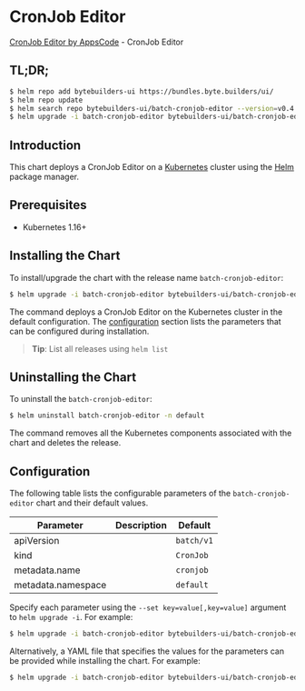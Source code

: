 # CronJob Editor

[CronJob Editor by AppsCode](https://byte.builders) - CronJob Editor

## TL;DR;

```bash
$ helm repo add bytebuilders-ui https://bundles.byte.builders/ui/
$ helm repo update
$ helm search repo bytebuilders-ui/batch-cronjob-editor --version=v0.4.1
$ helm upgrade -i batch-cronjob-editor bytebuilders-ui/batch-cronjob-editor -n default --create-namespace --version=v0.4.1
```

## Introduction

This chart deploys a CronJob Editor on a [Kubernetes](http://kubernetes.io) cluster using the [Helm](https://helm.sh) package manager.

## Prerequisites

- Kubernetes 1.16+

## Installing the Chart

To install/upgrade the chart with the release name `batch-cronjob-editor`:

```bash
$ helm upgrade -i batch-cronjob-editor bytebuilders-ui/batch-cronjob-editor -n default --create-namespace --version=v0.4.1
```

The command deploys a CronJob Editor on the Kubernetes cluster in the default configuration. The [configuration](#configuration) section lists the parameters that can be configured during installation.

> **Tip**: List all releases using `helm list`

## Uninstalling the Chart

To uninstall the `batch-cronjob-editor`:

```bash
$ helm uninstall batch-cronjob-editor -n default
```

The command removes all the Kubernetes components associated with the chart and deletes the release.

## Configuration

The following table lists the configurable parameters of the `batch-cronjob-editor` chart and their default values.

|     Parameter      | Description |        Default        |
|--------------------|-------------|-----------------------|
| apiVersion         |             | <code>batch/v1</code> |
| kind               |             | <code>CronJob</code>  |
| metadata.name      |             | <code>cronjob</code>  |
| metadata.namespace |             | <code>default</code>  |


Specify each parameter using the `--set key=value[,key=value]` argument to `helm upgrade -i`. For example:

```bash
$ helm upgrade -i batch-cronjob-editor bytebuilders-ui/batch-cronjob-editor -n default --create-namespace --version=v0.4.1 --set apiVersion=batch/v1
```

Alternatively, a YAML file that specifies the values for the parameters can be provided while
installing the chart. For example:

```bash
$ helm upgrade -i batch-cronjob-editor bytebuilders-ui/batch-cronjob-editor -n default --create-namespace --version=v0.4.1 --values values.yaml
```
